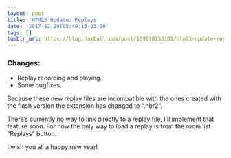 ```yaml
---
layout: post
title: 'HTML5 Update: Replays'
date: '2017-12-29T05:49:15-03:00'
tags: []
tumblr_url: https://blog.haxball.com/post/169070153101/html5-update-replays
---
```

### Changes:

- Replay recording and playing.
- Some bugfixes.

Because these new replay files are incompatible with the ones created with the flash version the extension has changed to “.hbr2”.

There’s currently no way to link directly to a replay file, I’ll implement that feature soon. For now the only way to load a replay is from the room list “Replays” button.

I wish you all a happy new year!

